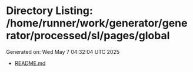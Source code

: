# Directory Listing: /home/runner/work/generator/generator/processed/sl/pages/global
Generated on: Wed May  7 04:32:04 UTC 2025

- [README.md](README.md)
